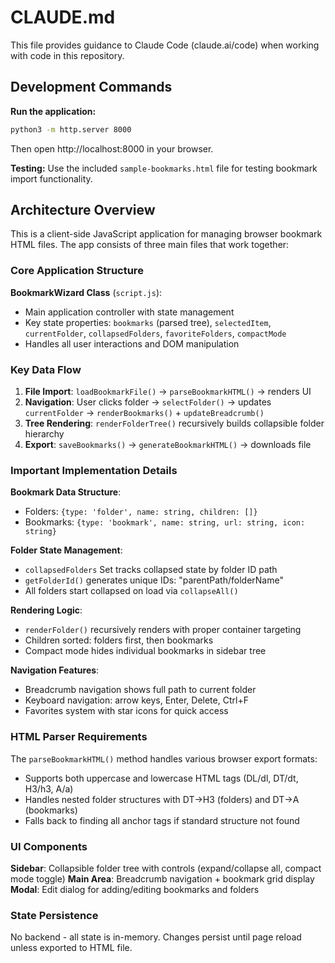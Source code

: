 # CLAUDE.md

This file provides guidance to Claude Code (claude.ai/code) when working with code in this repository.

## Development Commands

**Run the application:**
```bash
python3 -m http.server 8000
```
Then open http://localhost:8000 in your browser.

**Testing:**
Use the included `sample-bookmarks.html` file for testing bookmark import functionality.

## Architecture Overview

This is a client-side JavaScript application for managing browser bookmark HTML files. The app consists of three main files that work together:

### Core Application Structure

**BookmarkWizard Class** (`script.js`):
- Main application controller with state management
- Key state properties: `bookmarks` (parsed tree), `selectedItem`, `currentFolder`, `collapsedFolders`, `favoriteFolders`, `compactMode`
- Handles all user interactions and DOM manipulation

### Key Data Flow

1. **File Import**: `loadBookmarkFile()` → `parseBookmarkHTML()` → renders UI
2. **Navigation**: User clicks folder → `selectFolder()` → updates `currentFolder` → `renderBookmarks()` + `updateBreadcrumb()`
3. **Tree Rendering**: `renderFolderTree()` recursively builds collapsible folder hierarchy
4. **Export**: `saveBookmarks()` → `generateBookmarkHTML()` → downloads file

### Important Implementation Details

**Bookmark Data Structure**: 
- Folders: `{type: 'folder', name: string, children: []}`
- Bookmarks: `{type: 'bookmark', name: string, url: string, icon: string}`

**Folder State Management**:
- `collapsedFolders` Set tracks collapsed state by folder ID path
- `getFolderId()` generates unique IDs: "parentPath/folderName"
- All folders start collapsed on load via `collapseAll()`

**Rendering Logic**:
- `renderFolder()` recursively renders with proper container targeting
- Children sorted: folders first, then bookmarks
- Compact mode hides individual bookmarks in sidebar tree

**Navigation Features**:
- Breadcrumb navigation shows full path to current folder
- Keyboard navigation: arrow keys, Enter, Delete, Ctrl+F
- Favorites system with star icons for quick access

### HTML Parser Requirements

The `parseBookmarkHTML()` method handles various browser export formats:
- Supports both uppercase and lowercase HTML tags (DL/dl, DT/dt, H3/h3, A/a)
- Handles nested folder structures with DT→H3 (folders) and DT→A (bookmarks)
- Falls back to finding all anchor tags if standard structure not found

### UI Components

**Sidebar**: Collapsible folder tree with controls (expand/collapse all, compact mode toggle)
**Main Area**: Breadcrumb navigation + bookmark grid display
**Modal**: Edit dialog for adding/editing bookmarks and folders

### State Persistence

No backend - all state is in-memory. Changes persist until page reload unless exported to HTML file.